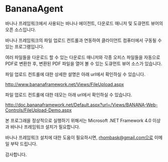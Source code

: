 # BananaAgent
바나나 프레임워크에서 사용되는 바나나 에이전트, 다운로드 매니저 및 도큐먼트 뷰어의 오픈 소스입니다.

바나나 프레임워크의 파일 업로드 컨트롤과 연동하여 클라이언트 컴퓨터에서 구동될 수 있는 프로그램입니다.

여러 파일들을 다운로드 할 수 있는 다운로드 매니저와 각종 오피스 파일들을 자동으로 PDF로 변환한 후, 변환된 PDF 파일을 열어 볼 수 있는 도큐먼트 뷰어 소스가 있습니다.

파일 업로드 컨트롤에 대한 상세한 설명은 아래 url에서 확인하실 수 있습니다.

http://www.bananaframework.net/Views/FileUpload.aspx

파일 업로드 컨트롤에 대한 데모는 아래 url에서 확인하실 수 있습니다.

http://doc.bananaframework.net/Default.aspx?url=/Views/BANANA-Web-Controls/FileUpload-Demo.aspx

본 프로그래을 정상적으로 실행하기 위해서는 Microsoft .NET Framework 4.0 이상과 바나나 프레임워크 설치가 필요합니다.

바나나 프레임워크 설치에 대한 도움이 필요하시면, rhombask@gmail.com으로 이메일 부탁 드립니다.

감사합니다.